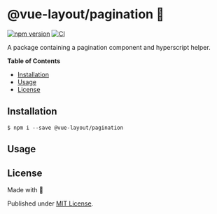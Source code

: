 # @vue-layout/pagination 📖

[![npm version](https://badge.fury.io/js/@vue-layout%2Fpagination.svg)](https://badge.fury.io/js/@vue-layout%2Fpagination)
[![CI](https://github.com/Tada5hi/vue-layout/actions/workflows/main.yml/badge.svg)](https://github.com/Tada5hi/vue-layout/actions/workflows/main.yml)

A package containing a pagination component and hyperscript helper.

**Table of Contents**

- [Installation](#installation)
- [Usage](#usage)
- [License](#license)

## Installation

```
$ npm i --save @vue-layout/pagination
```

## Usage

## License

Made with 💚

Published under [MIT License](./LICENSE).
